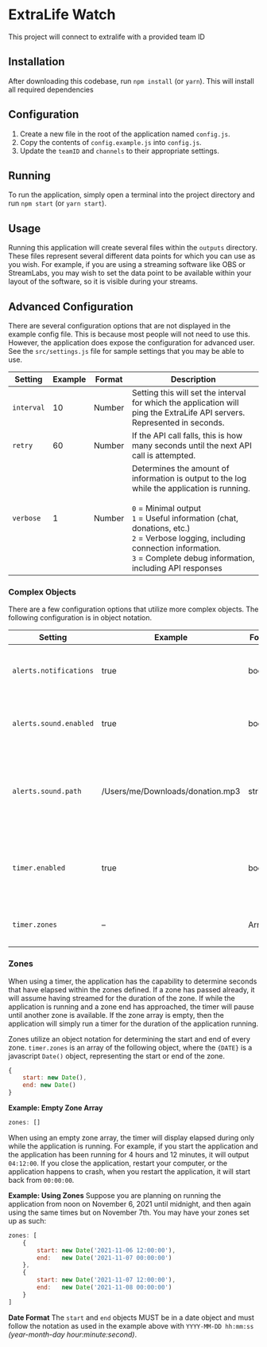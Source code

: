 # ExtraLife Watch
This project will connect to extralife with a provided team ID

## Installation
After downloading this codebase, run `npm install` (or `yarn`). This will install all required dependencies

## Configuration
1. Create a new file in the root of the application named `config.js`.
2. Copy the contents of `config.example.js` into `config.js`.
3. Update the `teamID` and `channels` to their appropriate settings.

## Running
To run the application, simply open a terminal into the project directory and run `npm start` (or `yarn start`).

## Usage
Running this application will create several files within the `outputs` directory. These files represent several different data points for which you can use as you wish. For example, if you are using a streaming software like OBS or StreamLabs, you may wish to set the data point to be available within your layout of the software, so it is visible during your streams.

## Advanced Configuration
There are several configuration options that are not displayed in the example config file. This is because most people will not need to use this. However, the application does expose the configuration for advanced user. See the `src/settings.js` file for sample settings that you may be able to use.

|Setting  | Example | Format | Description |
|-|-|-|-|
| `interval` | 10 | Number | Setting this will set the interval for which the application will ping the ExtraLife API servers. Represented in seconds.
| `retry` | 60 | Number | If the API call falls, this is how many seconds until the next API call is attempted.
| `verbose` | 1 | Number | Determines the amount of information is output to the log while the application is running.<br/><br/>`0` = Minimal output<br/>`1` = Useful information (chat, donations, etc.)<br/>`2` = Verbose logging, including connection information.<br/>`3` = Complete debug information, including API responses

### Complex Objects
There are a few configuration options that utilize more complex objects. The following configuration is in object notation.

|Setting  | Example | Format | Description |
|-|-|-|-|
| `alerts.notifications` | true | boolean | If enabled, will use OS level notifications when a new donation comes in
| `alerts.sound.enabled` | true | boolean | If enabled, will play an audible alert (mp3) when a new donation comes in
| `alerts.sound.path` | /Users/me/Downloads/donation.mp3 | string | The path of the sound to use for a sound alert. This uses the application sound by default, but you may override it with this setting.
| `timer.enabled` | true | boolean | Enables the timer to run while the application is running, writing the elapsed seconds to `outputs/timer.txt`
| `timer.zones` | – | Array | Sets the zones for which the timer will run. See zones below

### Zones
When using a timer, the application has the capability to determine seconds that have elapsed within the zones defined. If a zone has passed already, it will assume having streamed for the duration of the zone. If while the application is running and a zone end has approached, the timer will pause until another zone is available. If the zone array is empty, then the application will simply run a timer for the duration of the application running.

Zones utilize an object notation for determining the start and end of every zone. `timer.zones` is an array of the following object, where the `{DATE}` is a javascript `Date()` object, representing the start or end of the zone.
```js
{
    start: new Date(),
    end: new Date()
}
```

**Example: Empty Zone Array**
```js
zones: []
```
When using an empty zone array, the timer will display elapsed during only while the application is running. For example, if you start the application and the application has been running for 4 hours and 12 minutes, it will output `04:12:00`. If you close the application, restart your computer, or the application happens to crash, when you restart the application, it will start back from `00:00:00`.

**Example: Using Zones**
Suppose you are planning on running the application from noon on November 6, 2021 until midnight, and then again using the same times but on November 7th. You may have your zones set up as such:
```js
zones: [
    {
        start: new Date('2021-11-06 12:00:00'),
        end:   new Date('2021-11-07 00:00:00')
    },
    {
        start: new Date('2021-11-07 12:00:00'),
        end:   new Date('2021-11-08 00:00:00')
    }
]
```

**Date Format**
The `start` and `end` objects MUST be in a date object and must follow the notation as used in the example above with `YYYY-MM-DD hh:mm:ss` *(year-month-day hour:minute:second)*.